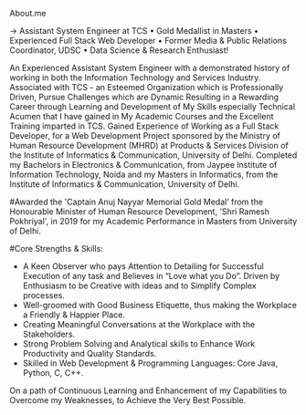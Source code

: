About.me

-> Assistant System Engineer at TCS 
• Gold Medallist in Masters 
• Experienced Full Stack Web Developer 
• Former Media & Public Relations Coordinator, UDSC 
• Data Science & Research Enthusiast!

An Experienced Assistant System Engineer with a demonstrated history of working in both the Information Technology and Services Industry.
Associated with TCS - an Esteemed Organization which is Professionally Driven, Pursue Challenges which are Dynamic Resulting in a Rewarding Career through Learning and Development of My Skills especially Technical Acumen that I have gained in My Academic Courses and the Excellent Training imparted in TCS.
Gained Experience of Working as a Full Stack Developer, for a Web Development Project sponsored by the Ministry of Human Resource Development (MHRD) at Products & Services Division of the Institute of Informatics & Communication, University of Delhi.
Completed my Bachelors in Electronics & Communication, from Jaypee Institute of Information Technology, Noida and my Masters in Informatics, from the Institute of Informatics & Communication, University of Delhi.

#Awarded the 'Captain Anuj Nayyar Memorial Gold Medal’ from the Honourable Minister of Human Resource Development, 'Shri Ramesh Pokhriyal', in 2019 for my Academic Performance in Masters from University of Delhi.

#Core Strengths & Skills:

- A Keen Observer who pays Attention to Detailing for Successful Execution of any task and Believes in “Love what you Do”. Driven by Enthusiasm to be Creative with ideas and to Simplify Complex processes.
- Well-groomed with Good Business Etiquette, thus making the Workplace a Friendly & Happier Place.
- Creating Meaningful Conversations at the Workplace with the Stakeholders.
- Strong Problem Solving and Analytical skills to Enhance Work Productivity and Quality Standards.
- Skilled in Web Development & Programming Languages: Core Java, Python, C, C++.

On a path of Continuous Learning and Enhancement of my Capabilities to Overcome my Weaknesses, to Achieve the Very Best Possible.
